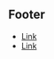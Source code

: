 ## Footer

<footer class="footer">
  <nav class="nav">
    <ul>
      <li>
        <a href="#">Link</a>
      </li>
      <li>
        <a href="#">Link</a>
      </li>
    </ul>
  </nav>
</footer>